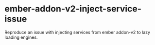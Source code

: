 # ember-addon-v2-inject-service-issue

Reproduce an issue with injecting services from ember addon-v2 to lazy loading engines.
